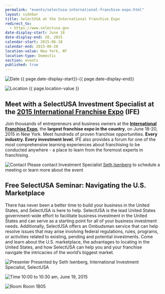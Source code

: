 ```yaml
---
permalink: "events/selectusa-international-franchise-expo.html"
layout: sidebar
title: SelectUSA at the International Franchise Expo
redirect_to:
  - https://www.selectusa.gov
date-display-start: June 18
date-display-end: 20, 2015
calendar-start: 2015-06-18
calendar-end: 2015-06-20
location-value: New York, NY
location-type: Domestic
section: events
published: true
---
```

![Date](https://google.github.io/material-design-icons/action/svg/design/ic_event_24px.svg "Date") {{ page.date-display-start}}-{{ page.date-display-end}}

![Location](http://google.github.io/material-design-icons/social/svg/design/ic_location_city_24px.svg "Location") {{ page.location-value }}

## Meet with a SelectUSA Investment Specialist at the **[2015 International Franchise Expo](http://www.ifeinfo.com/)** (IFE) 

Join thousands of entrepreneurs and business owners at the **[International Franchise Expo](http://www.ifeinfo.com/)**, the **largest franchise expo in the country**, on June 18-20, 2015 in New York. Meet hundreds of proven franchise opportunities. **Every industry. Every investment level.** IFE also provides a forum for one of the most comprehensive learning experiences about franchising to be conducted anywhere - a place to learn from the foremost experts in franchising.

![Contact](https://google.github.io/material-design-icons/action/svg/design/ic_question_answer_24px.svg "Contact") Please contact Investment Specialist [Seth Isenberg](mailto:michelle.ouellette@trade.gov) to schedule a meeting or learn more about the event

## Free SelectUSA Seminar: Navigating the U.S. Marketplace

There has never been a better time to build your business in the United States, and SelectUSA is here to help. SelectUSA is the lead United States government-wide effort to facilitate business investment in the United States and can serve as a starting point for all of your business investment needs. Additionally, SelectUSA offers an Ombudsman service that can help resolve issues that may arise involving federal regulations, rules, programs, or activities related to existing, pending and potential investments. Come and learn about the U.S. marketplace, the advantages to locating in the United States, and how SelectUSA can help you and your franchise navigate the intricacies of the world’s biggest market. 

![Presenter](http://google.github.io/material-design-icons/action/svg/design/ic_speaker_notes_24px.svg "Presenter") Presented by Seth Isenberg, International Investment Specialist, SelectUSA 

![Time](http://google.github.io/material-design-icons/action/svg/design/ic_schedule_24px.svg "Time") 10:00 to 10:30 am, June 19, 2015

![Room](http://google.github.io/material-design-icons/action/svg/design/ic_room_24px.svg "Room") Room 1B05
